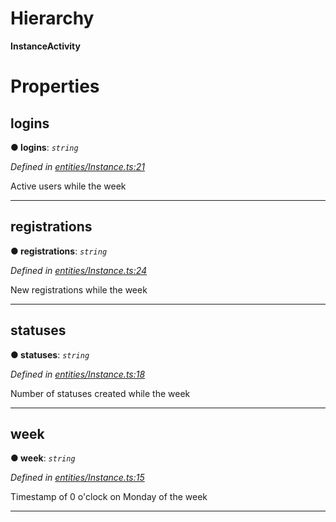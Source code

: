 

# Hierarchy

**InstanceActivity**

# Properties

<a id="logins"></a>

##  logins

**● logins**: *`string`*

*Defined in [entities/Instance.ts:21](https://github.com/lagunehq/core/blob/dae58ab/src/entities/Instance.ts#L21)*

Active users while the week

___
<a id="registrations"></a>

##  registrations

**● registrations**: *`string`*

*Defined in [entities/Instance.ts:24](https://github.com/lagunehq/core/blob/dae58ab/src/entities/Instance.ts#L24)*

New registrations while the week

___
<a id="statuses"></a>

##  statuses

**● statuses**: *`string`*

*Defined in [entities/Instance.ts:18](https://github.com/lagunehq/core/blob/dae58ab/src/entities/Instance.ts#L18)*

Number of statuses created while the week

___
<a id="week"></a>

##  week

**● week**: *`string`*

*Defined in [entities/Instance.ts:15](https://github.com/lagunehq/core/blob/dae58ab/src/entities/Instance.ts#L15)*

Timestamp of 0 o'clock on Monday of the week

___

